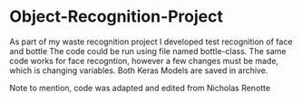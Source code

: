 # Object-Recognition-Project
As part of my waste recognition project I developed test recognition of face and bottle
The code could be run using file named bottle-class. The same code works for face recogntion, however a few changes must be made, which is changing variables.
Both Keras Models are saved in archive. 

Note to mention, code was adapted and edited from Nicholas Renotte
